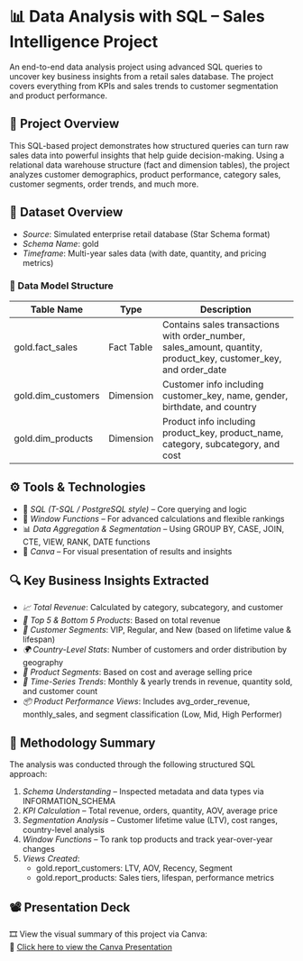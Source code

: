 # 📊 Data Analysis with SQL – Sales Intelligence Project

An end-to-end data analysis project using advanced SQL queries to uncover key business insights from a retail sales database. The project covers everything from KPIs and sales trends to customer segmentation and product performance.

## 📝 Project Overview

This SQL-based project demonstrates how structured queries can turn raw sales data into powerful insights that help guide decision-making. Using a relational data warehouse structure (fact and dimension tables), the project analyzes customer demographics, product performance, category sales, customer segments, order trends, and much more.

## 🧾 Dataset Overview

- *Source*: Simulated enterprise retail database (Star Schema format)
- *Schema Name*: gold
- *Timeframe*: Multi-year sales data (with date, quantity, and pricing metrics)

### 🧱 Data Model Structure

| Table Name          | Type       | Description |
|---------------------|------------|-------------|
| gold.fact_sales   | Fact Table | Contains sales transactions with order_number, sales_amount, quantity, product_key, customer_key, and order_date |
| gold.dim_customers| Dimension  | Customer info including customer_key, name, gender, birthdate, and country |
| gold.dim_products | Dimension  | Product info including product_key, product_name, category, subcategory, and cost |

## ⚙ Tools & Technologies

- 🐘 *SQL (T-SQL / PostgreSQL style)* – Core querying and logic
- 🧠 *Window Functions* – For advanced calculations and flexible rankings
- 📊 *Data Aggregation & Segmentation* – Using GROUP BY, CASE, JOIN, CTE, VIEW, RANK, DATE functions
- 📁 *Canva* – For visual presentation of results and insights

## 🔍 Key Business Insights Extracted

- *📈 Total Revenue*: Calculated by category, subcategory, and customer
- *🛒 Top 5 & Bottom 5 Products*: Based on total revenue
- *🧍 Customer Segments*: VIP, Regular, and New (based on lifetime value & lifespan)
- *🌍 Country-Level Stats*: Number of customers and order distribution by geography
- *👕 Product Segments*: Based on cost and average selling price
- *📆 Time-Series Trends*: Monthly & yearly trends in revenue, quantity sold, and customer count
- *📦 Product Performance Views*: Includes avg_order_revenue, monthly_sales, and segment classification (Low, Mid, High Performer)

## 🧠 Methodology Summary

The analysis was conducted through the following structured SQL approach:

1. *Schema Understanding* – Inspected metadata and data types via INFORMATION_SCHEMA
2. *KPI Calculation* – Total revenue, orders, quantity, AOV, average price
3. *Segmentation Analysis* – Customer lifetime value (LTV), cost ranges, country-level analysis
4. *Window Functions* – To rank top products and track year-over-year changes
5. *Views Created*:
   - gold.report_customers: LTV, AOV, Recency, Segment
   - gold.report_products: Sales tiers, lifespan, performance metrics

## 📽 Presentation Deck

🎞 View the visual summary of this project via Canva:  
🔗 [Click here to view the Canva Presentation](https://www.canva.com/design/DAGswhukOjA/bcGSoU3euYzKV_tAUh2mFw/view?utm_content=DAGswhukOjA&utm_campaign=designshare&utm_medium=link2&utm_source=uniquelinks&utlId=h3b68fd60bd)
